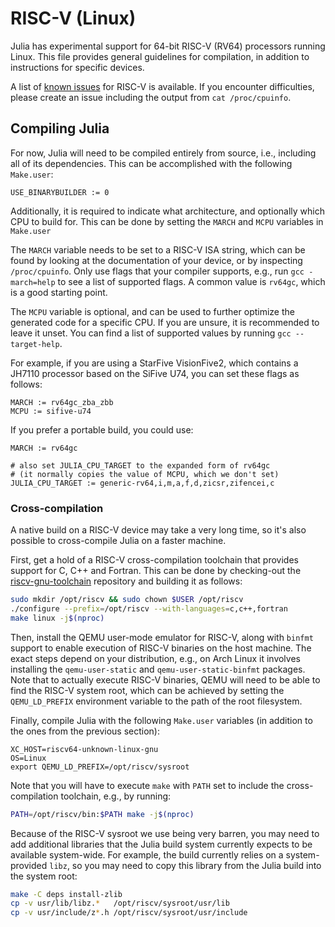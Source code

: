 # RISC-V (Linux)

Julia has experimental support for 64-bit RISC-V (RV64) processors running
Linux. This file provides general guidelines for compilation, in addition to
instructions for specific devices.

A list of [known issues](https://github.com/JuliaLang/julia/labels/system:riscv)
for RISC-V is available. If you encounter difficulties, please create an issue
including the output from `cat /proc/cpuinfo`.


## Compiling Julia

For now, Julia will need to be compiled entirely from source, i.e., including
all of its dependencies. This can be accomplished with the following
`Make.user`:

```make
USE_BINARYBUILDER := 0
```

Additionally, it is required to indicate what architecture, and optionally which
CPU to build for. This can be done by setting the `MARCH` and `MCPU` variables
in `Make.user`

The `MARCH` variable needs to be set to a RISC-V ISA string, which can be found by
looking at the documentation of your device, or by inspecting `/proc/cpuinfo`. Only
use flags that your compiler supports, e.g., run `gcc -march=help` to see a list of
supported flags. A common value is `rv64gc`, which is a good starting point.

The `MCPU` variable is optional, and can be used to further optimize the
generated code for a specific CPU. If you are unsure, it is recommended to leave
it unset. You can find a list of supported values by running `gcc --target-help`.

For example, if you are using a StarFive VisionFive2, which contains a JH7110
processor based on the SiFive U74, you can set these flags as follows:

```make
MARCH := rv64gc_zba_zbb
MCPU := sifive-u74
```

If you prefer a portable build, you could use:

```make
MARCH := rv64gc

# also set JULIA_CPU_TARGET to the expanded form of rv64gc
# (it normally copies the value of MCPU, which we don't set)
JULIA_CPU_TARGET := generic-rv64,i,m,a,f,d,zicsr,zifencei,c
```

### Cross-compilation

A native build on a RISC-V device may take a very long time, so it's also
possible to cross-compile Julia on a faster machine.

First, get a hold of a RISC-V cross-compilation toolchain that provides
support for C, C++ and Fortran. This can be done by checking-out the
[riscv-gnu-toolchain](https://github.com/riscv-collab/riscv-gnu-toolchain)
repository and building it as follows:

```sh
sudo mkdir /opt/riscv && sudo chown $USER /opt/riscv
./configure --prefix=/opt/riscv --with-languages=c,c++,fortran
make linux -j$(nproc)
```

Then, install the QEMU user-mode emulator for RISC-V, along with `binfmt`
support to enable execution of RISC-V binaries on the host machine. The
exact steps depend on your distribution, e.g., on Arch Linux it involves
installing the `qemu-user-static` and `qemu-user-static-binfmt` packages.
Note that to actually execute RISC-V binaries, QEMU will need to be able to
find the RISC-V system root, which can be achieved by setting the
`QEMU_LD_PREFIX` environment variable to the path of the root filesystem.

Finally, compile Julia with the following `Make.user` variables (in addition to
the ones from the previous section):

```make
XC_HOST=riscv64-unknown-linux-gnu
OS=Linux
export QEMU_LD_PREFIX=/opt/riscv/sysroot
```

Note that you will have to execute `make` with `PATH` set to include the
cross-compilation toolchain, e.g., by running:

```sh
PATH=/opt/riscv/bin:$PATH make -j$(nproc)
```

Because of the RISC-V sysroot we use being very barren, you may need to
add additional libraries that the Julia build system currently expects
to be available system-wide. For example, the build currently relies on
a system-provided `libz`, so you may need to copy this library from the
Julia build into the system root:

```sh
make -C deps install-zlib
cp -v usr/lib/libz.*   /opt/riscv/sysroot/usr/lib
cp -v usr/include/z*.h /opt/riscv/sysroot/usr/include
```
